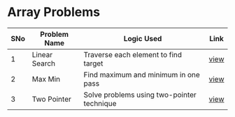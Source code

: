 # Array Problems

SNo | Problem Name | Logic Used | Link |
----|--------------|------------|------|
1 | Linear Search | Traverse each element to find target | [view](Linear_Search/main.cpp)
2 | Max Min | Find maximum and minimum in one pass | [view](Max_Min/main.cpp)
3 | Two Pointer | Solve problems using two-pointer technique | [view](Two_Pointer/main.cpp)
